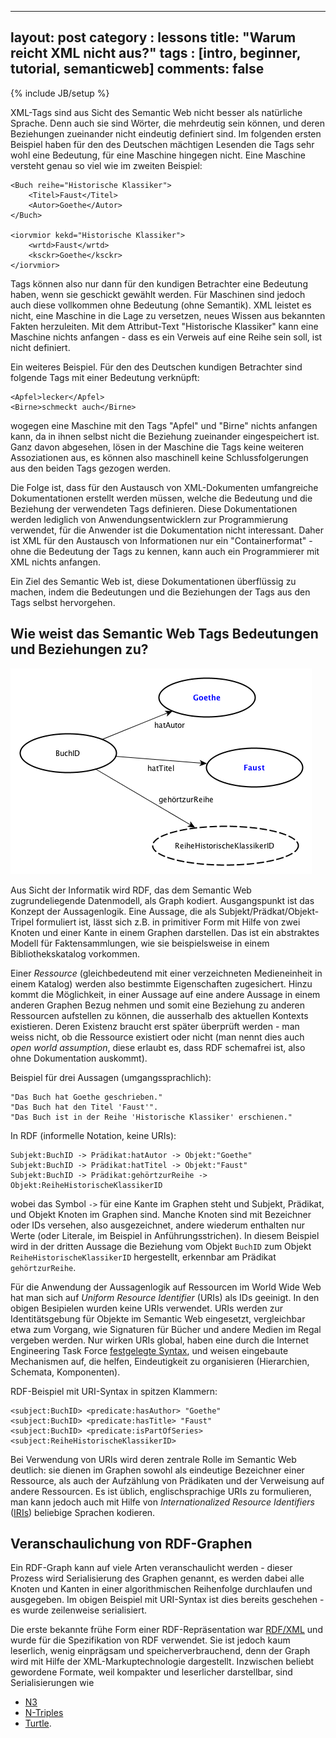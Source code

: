 
---
layout: post
category : lessons
title: "Warum reicht XML nicht aus?"
tags : [intro, beginner, tutorial, semanticweb]
comments: false
---
{% include JB/setup %}

XML-Tags sind aus Sicht des Semantic Web nicht besser als natürliche Sprache. Denn auch sie sind Wörter, die mehrdeutig sein können, und deren Beziehungen zueinander nicht eindeutig definiert sind. Im folgenden ersten Beispiel haben für den des Deutschen mächtigen Lesenden die Tags sehr wohl eine Bedeutung, für eine Maschine hingegen nicht. Eine Maschine versteht genau so viel wie im zweiten Beispiel:

	<Buch reihe="Historische Klassiker">
	    <Titel>Faust</Titel>
	    <Autor>Goethe</Autor>
	</Buch>

	<iorvmior kekd="Historische Klassiker">
	    <wrtd>Faust</wrtd>
	    <ksckr>Goethe</ksckr>
	</iorvmior>

Tags können also nur dann für den kundigen Betrachter eine Bedeutung haben, wenn sie geschickt gewählt werden. Für Maschinen sind jedoch auch diese vollkommen ohne Bedeutung (ohne Semantik). XML leistet es nicht, eine Maschine in die Lage zu versetzen, neues Wissen aus bekannten Fakten herzuleiten. Mit dem Attribut-Text "Historische Klassiker" kann eine Maschine nichts anfangen - dass es ein Verweis auf eine Reihe sein soll, ist nicht definiert.

Ein weiteres Beispiel. Für den des Deutschen kundigen Betrachter sind folgende Tags mit einer Bedeutung verknüpft:

	<Apfel>lecker</Apfel>
	<Birne>schmeckt auch</Birne>

wogegen eine Maschine mit den Tags "Apfel" und "Birne" nichts anfangen kann, da in ihnen selbst nicht die Beziehung zueinander eingespeichert ist. Ganz davon abgesehen, lösen in der Maschine die Tags keine weiteren Assoziationen aus, es können also maschinell keine Schlussfolgerungen aus den beiden Tags gezogen werden.

Die Folge ist, dass für den Austausch von XML-Dokumenten umfangreiche Dokumentationen erstellt werden müssen, welche die Bedeutung und die Beziehung der verwendeten Tags definieren. Diese Dokumentationen werden lediglich von Anwendungsentwicklern zur Programmierung verwendet, für die Anwender ist die Dokumentation nicht interessant. Daher ist XML für den Austausch von Informationen nur ein "Containerformat" - ohne die Bedeutung der Tags zu kennen, kann auch ein Programmierer mit XML nichts anfangen.

Ein Ziel des Semantic Web ist, diese Dokumentationen überflüssig zu machen, indem die Bedeutungen und die Beziehungen der Tags aus den Tags selbst hervorgehen.

Wie weist das Semantic Web Tags Bedeutungen und Beziehungen zu?
---

![Buch](/assets/images/semanticweb-buch.png)

Aus Sicht der Informatik wird RDF, das dem Semantic Web zugrundeliegende Datenmodell, als Graph kodiert. Ausgangspunkt ist das Konzept der Aussagenlogik. Eine Aussage, die als Subjekt/Prädkat/Objekt-Tripel formuliert ist, lässt sich z.B. in primitiver Form mit Hilfe von zwei Knoten und einer Kante in einem Graphen darstellen. Das ist ein abstraktes Modell für Faktensammlungen, wie sie beispielsweise in einem Bibliothekskatalog vorkommen. 

Einer *Ressource* (gleichbedeutend mit einer verzeichneten Medieneinheit in einem Katalog) werden also bestimmte Eigenschaften zugesichert. Hinzu kommt die Möglichkeit, in einer Aussage auf eine andere Aussage in einem anderen Graphen Bezug nehmen und somit eine Beziehung zu anderen Ressourcen aufstellen zu können, die ausserhalb des aktuellen Kontexts existieren. Deren Existenz braucht erst später überprüft werden - man weiss nicht, ob die Ressource existiert oder nicht (man nennt dies auch *open world assumption*, diese erlaubt es, dass RDF schemafrei ist, also ohne Dokumentation auskommt).

Beispiel für drei Aussagen (umgangssprachlich):

	"Das Buch hat Goethe geschrieben."
	"Das Buch hat den Titel 'Faust'".
	"Das Buch ist in der Reihe 'Historische Klassiker' erschienen."

In RDF (informelle Notation, keine URIs):

	Subjekt:BuchID -> Prädikat:hatAutor -> Objekt:"Goethe"
	Subjekt:BuchID -> Prädikat:hatTitel -> Objekt:"Faust"
	Subjekt:BuchID -> Prädikat:gehörtzurReihe -> Objekt:ReiheHistorischeKlassikerID

wobei das Symbol ``->`` für eine Kante im Graphen steht und Subjekt, Prädikat, und Objekt Knoten im Graphen sind. Manche Knoten sind mit Bezeichner oder IDs versehen, also ausgezeichnet, andere wiederum enthalten nur Werte (oder Literale, im Beispiel in Anführungsstrichen). In diesem Beispiel wird in der dritten Aussage die Beziehung vom Objekt ``BuchID`` zum Objekt ``ReiheHistorischeKlassikerID`` hergestellt, erkennbar am Prädikat ``gehörtzurReihe``.

Für die Anwendung der Aussagenlogik auf Ressourcen im World Wide Web hat man sich auf *Uniform Resource Identifier* (URIs) als IDs geeinigt. In den obigen Besipielen wurden keine URIs verwendet. URIs werden zur Identitätsgebung für Objekte im Semantic Web eingesetzt,  vergleichbar etwa zum Vorgang, wie Signaturen für Bücher und andere Medien im Regal vergeben werden. Nur wirken URIs global, haben eine durch die Internet Engineering Task Force [festgelegte Syntax](http://www.ietf.org/rfc/rfc2396.txt), und weisen eingebaute Mechanismen auf, die helfen, Eindeutigkeit zu organisieren (Hierarchien, Schemata, Komponenten).

RDF-Beispiel mit URI-Syntax in spitzen Klammern:

	<subject:BuchID> <predicate:hasAuthor> "Goethe"
	<subject:BuchID> <predicate:hasTitle> "Faust"
	<subject:BuchID> <predicate:isPartOfSeries> <subject:ReiheHistorischeKlassikerID>

Bei Verwendung von URIs wird deren zentrale Rolle im Semantic Web deutlich: sie dienen im Graphen sowohl als eindeutige Bezeichner einer Ressource, als auch der Aufzählung von Prädikaten und der Verweisung auf andere Ressourcen. Es ist üblich, englischsprachige URIs zu formulieren, man kann jedoch auch mit Hilfe von *Internationalized Resource Identifiers* ([IRIs](http://www.ietf.org/rfc/rfc3987.txt)) beliebige Sprachen kodieren.

Veranschaulichung von RDF-Graphen
---

Ein RDF-Graph kann auf viele Arten veranschaulicht werden - dieser Prozess wird Serialisierung des Graphen genannt, es werden dabei alle Knoten und Kanten in einer algorithmischen Reihenfolge durchlaufen und ausgegeben. Im obigen Beispiel mit URI-Syntax ist dies bereits geschehen - es wurde zeilenweise serialisiert.

Die erste bekannte frühe Form einer RDF-Repräsentation war [RDF/XML](http://www.w3.org/TR/REC-rdf-syntax/) und wurde für die Spezifikation von RDF verwendet. Sie ist jedoch kaum leserlich, wenig einprägsam und speicherverbrauchend, denn der Graph wird mit Hilfe der XML-Markuptechnologie dargestellt. Inzwischen beliebt gewordene Formate, weil kompakter und leserlicher darstellbar, sind Serialisierungen wie 

- [N3](http://www.w3.org/DesignIssues/Notation3)
- [N-Triples](http://www.w3.org/2001/sw/RDFCore/ntriples/)
- [Turtle](http://www.w3.org/TeamSubmission/turtle/).


